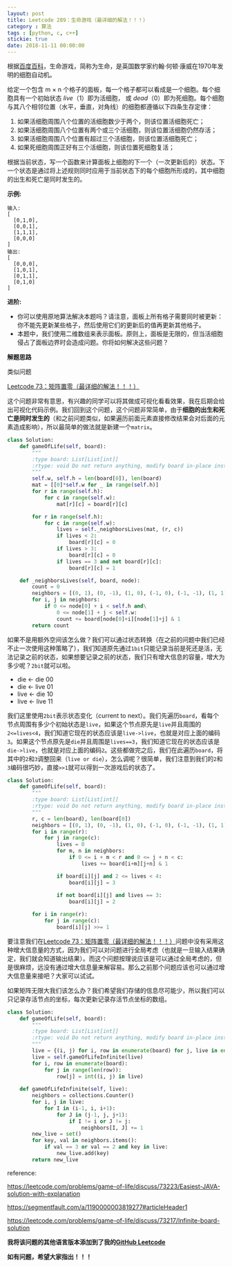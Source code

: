 ```yaml
---
layout: post
title: Leetcode 289：生命游戏（最详细的解法！！！）
category : 算法
tags : [python, c, c++]
stickie: true
date: 2018-11-11 00:00:00
---
```


根据[百度百科](https://baike.baidu.com/item/%E7%94%9F%E5%91%BD%E6%B8%B8%E6%88%8F/2926434?fr=aladdin)，生命游戏，简称为生命，是英国数学家约翰·何顿·康威在1970年发明的细胞自动机。

给定一个包含 m × n 个格子的面板，每一个格子都可以看成是一个细胞。每个细胞具有一个初始状态 *live*（1）即为活细胞， 或 *dead*（0）即为死细胞。每个细胞与其八个相邻位置（水平，垂直，对角线）的细胞都遵循以下四条生存定律：

1. 如果活细胞周围八个位置的活细胞数少于两个，则该位置活细胞死亡；
2. 如果活细胞周围八个位置有两个或三个活细胞，则该位置活细胞仍然存活；
3. 如果活细胞周围八个位置有超过三个活细胞，则该位置活细胞死亡；
4. 如果死细胞周围正好有三个活细胞，则该位置死细胞复活；

根据当前状态，写一个函数来计算面板上细胞的下一个（一次更新后的）状态。下一个状态是通过将上述规则同时应用于当前状态下的每个细胞所形成的，其中细胞的出生和死亡是同时发生的。

**示例:**

```
输入: 
[
  [0,1,0],
  [0,0,1],
  [1,1,1],
  [0,0,0]
]
输出: 
[
  [0,0,0],
  [1,0,1],
  [0,1,1],
  [0,1,0]
]
```

**进阶:**

- 你可以使用原地算法解决本题吗？请注意，面板上所有格子需要同时被更新：你不能先更新某些格子，然后使用它们的更新后的值再更新其他格子。
- 本题中，我们使用二维数组来表示面板。原则上，面板是无限的，但当活细胞侵占了面板边界时会造成问题。你将如何解决这些问题？

**解题思路**

类似问题

[Leetcode 73：矩阵置零（最详细的解法！！！）](https://blog.csdn.net/qq_17550379/article/details/83303794)

这个问题非常有意思，有兴趣的同学可以将其做成可视化看看效果，我在后期会给出可视化代码示例。我们回到这个问题，这个问题非常简单，由于**细胞的出生和死亡是同时发生的**（和之前问题类似，如果遍历前面元素直接修改结果会对后面的元素造成影响），所以最简单的做法就是新建一个`matrix`。

```python
class Solution:
    def gameOfLife(self, board):
        """
        :type board: List[List[int]]
        :rtype: void Do not return anything, modify board in-place instead.
        """
        self.w, self.h = len(board[0]), len(board)
        mat = [[0]*self.w for _ in range(self.h)]
        for r in range(self.h):
            for c in range(self.w):
                mat[r][c] = board[r][c]

        for r in range(self.h):
            for c in range(self.w):
                lives = self._neighborsLives(mat, (r, c))
                if lives < 2:
                    board[r][c] = 0
                if lives > 3:
                    board[r][c] = 0
                if lives == 3 and not board[r][c]:
                    board[r][c] = 1

    def _neighborsLives(self, board, node):
        count = 0
        neighbors = [(0, 1), (0, -1), (1, 0), (-1, 0), (-1, -1), (1, 1), (-1, 1), (1, -1)]
        for i, j in neighbors:
            if 0 <= node[0] + i < self.h and\
                0 <= node[1] + j < self.w:
                count += board[node[0]+i][node[1]+j] & 1
        return count
```

如果不是用额外空间该怎么做？我们可以通过状态转换（在之前的问题中我们已经不止一次使用这种策略了），我们知道原先通过`1bit`只能记录当前是死还是活，无法记录之前的状态，如果想要记录之前的状态，我们只有增大信息的容量，增大为多少呢？`2bit`就可以啦。

- die <- die  00
- die <- live  01
- live <- die  10
- live <- live  11

我们这里使用`2bit`表示状态变化（current to next）。我们先遍历`board`，看每个节点周围有多少个初始状态是`live`，如果这个节点原先是`live`并且周围的`2<=lives<4`，我们知道它现在的状态应该是`live->live`，也就是对应上面的编码`3`。如果这个节点原先是`die`并且周围是`lives==3`，我们知道它现在的状态应该是`die->live`，也就是对应上面的编码`2`。这些都做完之后，我们在此遍历`board`，将其中的`2`和`3`调整回来（`live or die`），怎么调呢？很简单，我们注意到我们的`2`和`3`编码很巧妙，直接`>>1`就可以得到一次游戏后的状态了。

```python
class Solution:
    def gameOfLife(self, board):
        """
        :type board: List[List[int]]
        :rtype: void Do not return anything, modify board in-place instead.
        """
        r, c = len(board), len(board[0])
        neighbors = [(0, 1), (0, -1), (1, 0), (-1, 0), (-1, -1), (1, 1), (-1, 1), (1, -1)]
        for i in range(r):
            for j in range(c):
                lives = 0
                for m, n in neighbors:
                    if 0 <= i + m < r and 0 <= j + n < c:
                        lives += board[i+m][j+n] & 1

                if board[i][j] and 2 <= lives < 4:
                    board[i][j] = 3
                
                if not board[i][j] and lives == 3:
                    board[i][j] = 2

        for i in range(r):
            for j in range(c):
                board[i][j] >>= 1
```

要注意我们在[Leetcode 73：矩阵置零（最详细的解法！！！）](https://blog.csdn.net/qq_17550379/article/details/83303794)问题中没有采用这种增大信息量的方式，因为我们可以对问题进行全局考虑（也就是一旦输入结果确定，我们就会知道输出结果）。而这个问题按理说应该是可以通过全局考虑的，但是很麻烦，远没有通过增大信息量来解容易。那么之前那个问题应该也可以通过增大信息量来接吧？大家可以试试。

如果矩阵无限大我们该怎么办？我们希望我们存储的信息尽可能少，所以我们可以只记录存活节点的坐标，每次更新记录存活节点坐标的数组。

```python
class Solution:
    def gameOfLife(self, board):
        """
        :type board: List[List[int]]
        :rtype: void Do not return anything, modify board in-place instead.
        """
        live = {(i, j) for i, row in enumerate(board) for j, live in enumerate(row) if live}
        live = self.gameOfLifeInfinite(live)
        for i, row in enumerate(board):
            for j in range(len(row)):
                row[j] = int((i, j) in live)
            
    def gameOfLifeInfinite(self, live):
        neighbors = collections.Counter()
        for i, j in live:
            for I in (i-1, i, i+1):
                for J in (j-1, j, j+1):
                    if I != i or J != j:
                        neighbors[I, J] += 1
        new_live = set()
        for key, val in neighbors.items():
            if val == 3 or val == 2 and key in live:
                new_live.add(key)
        return new_live
```

reference:

https://leetcode.com/problems/game-of-life/discuss/73223/Easiest-JAVA-solution-with-explanation

https://segmentfault.com/a/1190000003819277#articleHeader1

https://leetcode.com/problems/game-of-life/discuss/73217/Infinite-board-solution

**我将该问题的其他语言版本添加到了我的[GitHub Leetcode](https://github.com/luliyucoordinate/Leetcode)**

**如有问题，希望大家指出！！！**